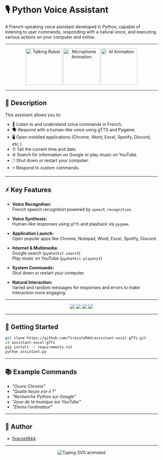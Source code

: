 # 🎙️ Python Voice Assistant

A French-speaking voice assistant developed in Python, capable of listening to user commands, responding with a natural voice, and executing various actions on your computer and online.

---

<p align="center">
  <!-- Alternative GIFs for microphone and AI visuals -->
  <img src="https://media.giphy.com/media/l0MYt5jPR6QX5pnqM/giphy.gif" width="120" alt="Talking Robot"/>
  <img src="https://media.giphy.com/media/3o7aD2saalBwwftBIY/giphy.gif" width="120" alt="Microphone Animation"/>
  <img src="https://media.giphy.com/media/26tn33aiTi1jkl6H6/giphy.gif" width="120" alt="AI Animation"/>
</p>

---

## 📝 Description

This assistant allows you to:

- 🎤 Listen to and understand voice commands in French.
- 🗣️ Respond with a human-like voice using gTTS and Pygame.
- 🖥️ Open installed applications (Chrome, Word, Excel, Spotify, Discord, etc.).
- ⏰ Tell the current time and date.
- 🌐 Search for information on Google or play music on YouTube.
- 🖱️ Shut down or restart your computer.
- ⚡ Respond to custom commands.

---

## ⚡ Key Features

- **Voice Recognition:**  
  French speech recognition powered by `speech_recognition`.

- **Voice Synthesis:**  
  Human-like responses using `gTTS` and playback via `pygame`.

- **Application Launch:**  
  Open popular apps like Chrome, Notepad, Word, Excel, Spotify, Discord.

- **Internet & Multimedia:**  
  Google search (`pywhatkit.search`)  
  Play music on YouTube (`pywhatkit.playonyt`)

- **System Commands:**  
  Shut down or restart your computer.

- **Natural Interaction:**  
  Varied and random messages for responses and errors to make interaction more engaging.

---

<p align="center">
  <img src="https://img.shields.io/badge/Python-3776AB?style=for-the-badge&logo=python&logoColor=white"/>
  <img src="https://img.shields.io/badge/Machine%20Learning-FF6F00?style=for-the-badge&logo=scikit-learn&logoColor=white"/>
  <img src="https://img.shields.io/badge/Deep%20Learning-00C853?style=for-the-badge&logo=tensorflow&logoColor=white"/>
  <img src="https://img.shields.io/badge/Speech%20Recognition-00897B?style=for-the-badge&logo=google&logoColor=white"/>
</p>

---

## 🚀 Getting Started

```bash
git clone https://github.com/firecold944/assistant-vocal-gTTs.git
cd assistant-vocal-gTTs
pip install -r requirements.txt
python assistant.py
```

---

## 📚 Example Commands

- *"Ouvre Chrome"*  
- *"Quelle heure est-il ?"*
- *"Recherche Python sur Google"*  
- *"Joue de la musique sur YouTube"*  
- *"Éteins l’ordinateur"*

---

## 🌟 Author

- [firecold944](https://github.com/firecold944)

---

<p align="center">
  <img src="https://readme-typing-svg.demolab.com?font=Fira+Code&weight=600&pause=1800&color=FFB900&center=true&vCenter=true&multiline=true&width=700&lines=Say+Hello+to+your+Python+Voice+Assistant!;AI-powered+automation,+just+by+speaking!+🎤🤖" alt="Typing SVG animated" />
</p>
